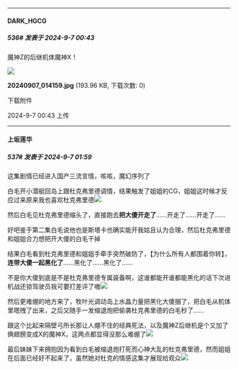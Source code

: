 ﻿
*****

####  DARK_HGCG  
##### 536#       发表于 2024-9-7 00:43

魔神Z的后继机体魔神X！

<img src="https://img.saraba1st.com/forum/202409/07/004350qwdw1wywic76evby.jpg" referrerpolicy="no-referrer">

<strong>20240907_014159.jpg</strong> (193.96 KB, 下载次数: 0)

下载附件

2024-9-7 00:43 上传


*****

####  上坂莲华  
##### 537#       发表于 2024-9-7 01:59

这集剧情已经进入国产三流言情，咳咳，魔幻序列了

白毛开小潜艇回岛上跟杜克弗里德调情，结果触发了姐姐的CG，姐姐这时候才反应过来原来我也喜欢杜克弗里德<img src="https://static.saraba1st.com/image/smiley/face2017/067.png" referrerpolicy="no-referrer">

然后白毛见杜克弗里德缩头了，直接跑去<strong>把大傻开走了</strong>……开走了……开走了……

好吧鉴于第二集白毛说他也是斯塔卡也确实能开我姑且认为合理，然后杜克弗里德和姐姐合力想把开大傻的白毛干掉

结果白毛看到杜克弗里德和姐姐手牵手突然破防了，【为什么所有人都围着你转】，<strong>连带大傻一起黑化了</strong>……黑化了……黑化了……

不是你大傻到底是不是杜克弗里德专属装备啊，这谁都能开谁都能黑化的话下次进机战还锁驾驶员我可要打差评了嗷<img src="https://static.saraba1st.com/image/smiley/face2017/067.png" referrerpolicy="no-referrer">

然后更难绷的地方来了，牧叶光调动岛上水晶力量把黑化大傻捆了，把白毛从机体里嗯拽了出来，之后又随手一发缩退炮把偷袭杜克弗里德的白毛秒了……

跟这个比起来隔壁弓所长那让人绷不住的经典死法，以及魔神Z后继机是个又加了俩翅膀变成X的魔神X，这两点都显得没那么难绷了<img src="https://static.saraba1st.com/image/smiley/face2017/067.png" referrerpolicy="no-referrer">

最后妹妹下来拥抱因为看到白毛被缩退炮打死而心神大乱的杜克弗里德，然而姐姐在后面已经好不起来了，虽然她对杜克的情感这集才展现给观众<img src="https://static.saraba1st.com/image/smiley/face2017/067.png" referrerpolicy="no-referrer">

